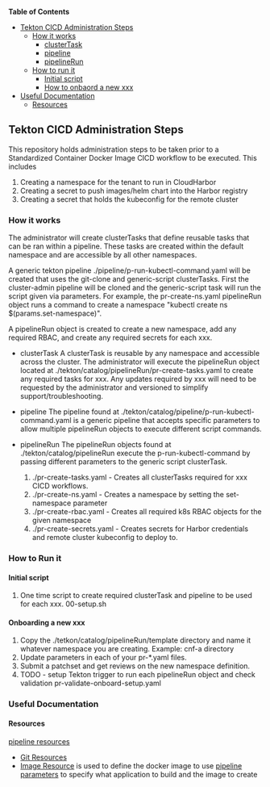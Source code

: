 **Table of Contents**
- [Tekton CICD Administration Steps](#tekton-cicd-administration-steps)
  - [How it works](#howitworks)
    - [clusterTask](#clusterTask)
    - [pipeline](#pipeline)
    - [pipelineRun](#pipelineRun)
  - [How to run it](#howtorunit)
    - [Initial script](#initialscript)
    - [How to onbaord a new xxx](#howtoonboardanewxxx)
- [Useful Documentation](#useful-documentation)
  - [Resources](#resources)

## Tekton CICD Administration Steps
This repository holds administration steps to be taken prior to a Standardized Container Docker Image CICD workflow to be executed. This includes 
  1. Creating a namespace for the tenant to run in CloudHarbor
  2. Creating a secret to push images/helm chart into the Harbor registry
  3. Creating a secret that holds the kubeconfig for the remote cluster

### How it works
The administrator will create clusterTasks that define reusable tasks that can be ran within a pipeline. These tasks are created within the default namespace and are accessible by all other namespaces.

A generic tekton pipeline ./pipeline/p-run-kubectl-command.yaml will be created that uses the git-clone and generic-script clusterTasks. First the cluster-admin pipeline will be cloned and the generic-script task will run the script given via parameters. For example, the pr-create-ns.yaml pipelineRun object runs a command to create a namespace "kubectl create ns $(params.set-namespace)".

A pipelineRun object is created to create a new namespace, add any required RBAC, and create any required secrets for each xxx.

* clusterTask
A clusterTask is reusable by any namespace and accessible across the cluster. The administrator will execute the pipelineRun object located at ./tekton/catalog/pipelineRun/pr-create-tasks.yaml to create any required tasks for xxx. Any updates required by xxx will need to be requested by the administrator and versioned to simplify support/troubleshooting.

* pipeline
The pipeline found at ./tekton/catalog/pipeline/p-run-kubectl-command.yaml is a generic pipeline that accepts specific parameters to allow multiple pipelineRun objects to execute different script commands.

* pipelineRun
The pipelineRun objects found at ./tekton/catalog/pipelineRun execute the p-run-kubectl-command by passing different parameters to the generic script clusterTask. 
  1. ./pr-create-tasks.yaml - Creates all clusterTasks required for xxx CICD workflows.
  2. ./pr-create-ns.yaml - Creates a namespace by setting the set-namespace parameter
  3. ./pr-create-rbac.yaml - Creates all required k8s RBAC objects for the given namespace 
  4. ./pr-create-secrets.yaml - Creates secrets for Harbor credentials and remote cluster kubeconfig to deploy to.

### How to Run it
#### Initial script
1. One time script to create required clusterTask and pipeline to be used for each xxx.
   00-setup.sh

#### Onboarding a new xxx
1. Copy the ./tetkon/catalog/pipelineRun/template directory and name it whatever namespace you are creating.
   Example: cnf-a directory
2. Update parameters in each of your pr-*.yaml files.
3. Submit a patchset and get reviews on the new namespace definition.
4. TODO - setup Tekton trigger to run each pipelineRun object and check validation pr-validate-onboard-setup.yaml
     
### Useful Documentation
#### Resources
[pipeline resources](https://github.com/tektoncd/pipeline/blob/master/docs/resources.md)
  * [Git Resources](https://github.com/tektoncd/pipeline/blob/master/docs/resources.md#git-resource) 
  * [Image Resource](https://github.com/tektoncd/pipeline/blob/master/docs/resources.md#image-resource) is used to define
    the docker image to use
[pipeline parameters](https://github.com/tektoncd/pipeline/blob/master/docs/pipelines.md#parameters) to specify what application to build and the image to create

